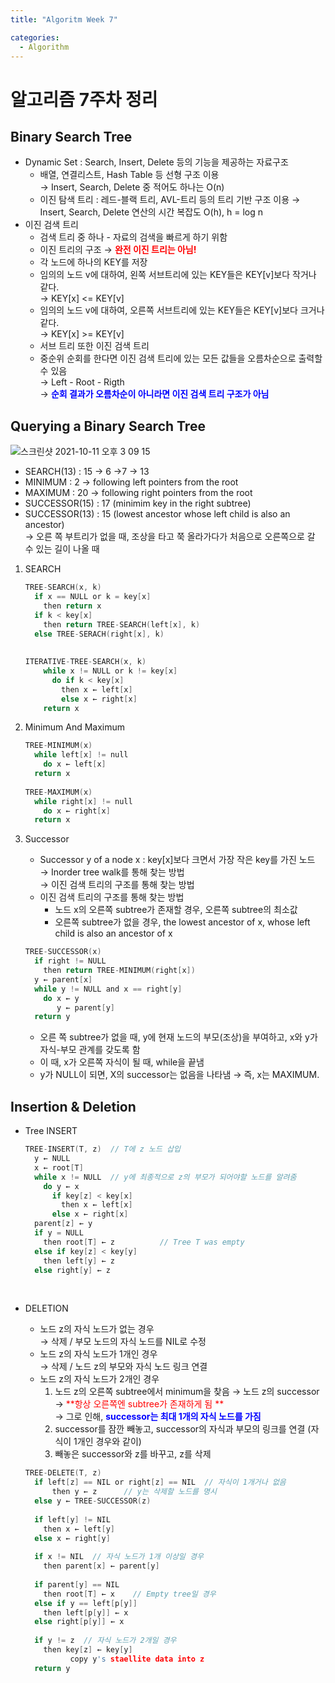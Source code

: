 ```yaml
---
title: "Algoritm Week 7"

categories:
  - Algorithm
---
```




# 알고리즘 7주차 정리

## Binary Search Tree

- Dynamic Set : Search, Insert, Delete 등의 기능을 제공하는 자료구조
  - 배열, 연결리스트, Hash Table 등 선형 구조 이용 <br>
    → Insert, Search, Delete 중 적어도 하나는 O(n)
  - 이진 탐색 트리 : 레드-블랙 트리, AVL-트리 등의 트리 기반 구조 이용
    → Insert, Search, Delete 연산의 시간 복잡도 O(h), h = log n <br>
- 이진 검색 트리
  - 검색 트리 중 하나 - 자료의 검색을 빠르게 하기 위함
  - 이진 트리의 구조 → <span style="color:red">**완전 이진 트리는 아님!**</span>
  - 각 노드에 하나의 KEY를 저장
  - 임의의 노드 v에 대하여, 왼쪽 서브트리에 있는 KEY들은 KEY[v]보다 작거나 같다. <br>
     → KEY[x] <= KEY[v]
  - 임의의 노드 v에 대하여, 오른쪽 서브트리에 있는 KEY들은 KEY[v]보다 크거나 같다. <br>
     → KEY[x] >= KEY[v]
  - 서브 트리 또한 이진 검색 트리
  - 중순위 순회를 한다면 이진 검색 트리에 있는 모든 값들을 오름차순으로 출력할 수 있음 <br>
    → Left - Root - Rigth <br>
    → <span style="color:blue">**순회 결과가 오름차순이 아니라면 이진 검색 트리 구조가 아님**</span> <br>

## Querying a Binary Search Tree <br>

![스크린샷 2021-10-11 오후 3 09 15](https://user-images.githubusercontent.com/37065429/136749470-b4fed96a-7dcc-47ae-b578-2317b2990715.png)<br>

- SEARCH(13) : 15 → 6 →7 → 13
- MINIMUM : 2 → following left pointers from the root
- MAXIMUM : 20 → following right pointers from the root
- SUCCESSOR(15) : 17 (minimim key in the right subtree) 
- SUCCESSOR(13) : 15 (lowest ancestor whose left child is also an ancestor) <br>
  → 오른 쪽 부트리가 없을 때, 조상을 타고 쭉 올라가다가 처음으로 오른쪽으로 갈 수 있는 길이 나올 때

1. SEARCH

   ```c
   TREE-SEARCH(x, k)
     if x == NULL or k = key[x]
       then return x
     if k < key[x]
       then return TREE-SEARCH(left[x], k)
     else TREE-SERACH(right[x], k)
       
       
   ITERATIVE-TREE-SEARCH(x, k)
       while x != NULL or k != key[x]
         do if k < key[x]
           then x ← left[x]
           else x ← right[x]
       return x
   ```

2. Minimum And Maximum

   ```c
   TREE-MINIMUM(x)
     while left[x] != null
       do x ← left[x]
     return x
         
   TREE-MAXIMUM(x)
     while right[x] != null
       do x ← right[x]
     return x
   ```

3. Successor

   - Successor y of a node x : key[x]보다 크면서 가장 작은 key를 가진 노드 <br>
     → Inorder tree walk를 통해 찾는 방법 <br>
     → 이진 검색 트리의 구조를 통해 찾는 방법
   - 이진 검색 트리의 구조를 통해 찾는 방법
     - 노드 x의 오른쪽 subtree가 존재할 경우, 오른쪽 subtree의 최소값
     - 오른쪽 subtree가 없을 경우, the lowest ancestor of x, whose left child is also an ancestor of x

   ```c
   TREE-SUCCESSOR(x)
     if right != NULL
       then return TREE-MINIMUM(right[x])
     y ← parent[x]
     while y != NULL and x == right[y]
       do x ← y
          y ← parent[y]
     return y
   ```

   - 오른 쪽 subtree가 없을 때, y에 현재 노드의 부모(조상)을 부여하고, x와 y가 자식-부모 관계를 갖도록 함
   - 이 때, x가 오른쪽 자식이 될 때, while을 끝냄
   - y가 NULL이 되면, X의 successor는 없음을 나타냄 → 즉, x는 MAXIMUM. <br>

   

   

## Insertion & Deletion

- Tree INSERT

  ```c
  TREE-INSERT(T, z)  // T에 z 노드 삽입
    y ← NULL
    x ← root[T]
    while x != NULL  // y에 최종적으로 z의 부모가 되어야할 노드를 알려줌
      do y ← x
        if key[z] < key[x]
          then x ← left[x]
        else x ← right[x]
    parent[z] ← y
    if y = NULL
      then root[T] ← z			// Tree T was empty
    else if key[z] < key[y]
      then left[y] ← z
    else right[y] ← z
  ```

  <br>

- DELETION

  - 노드 z의 자식 노드가 없는 경우 <br>
    → 삭제 / 부모 노드의 자식 노드를 NIL로 수정
  - 노드 z의 자식 노드가 1개인 경우 <br>
    → 삭제 / 노드 z의 부모와 자식 노드 링크 연결
  - 노드 z의 자식 노드가 2개인 경우 
    1. 노드 z의 오른쪽 subtree에서 minimum을 찾음 → 노드 z의 successor <br>
       →<span style="color:red"> **항상 오른쪽엔 subtree가 존재하게 됨 **</span> <br>
       → 그로 인해, <span style="color:blue">**successor는 최대 1개의 자식 노드를 가짐**</span>
    2. successor를 잠깐 빼놓고, successor의 자식과 부모의 링크를 연결 (자식이 1개인 경우와 같이)
    3. 빼놓은 successor와 z를 바꾸고, z를 삭제

  ```c
  TREE-DELETE(T, z)
  	if left[z] == NIL or right[z] == NIL  // 자식이 1개거나 없음
    	then y ← z      // y는 삭제할 노드를 명시
    else y ← TREE-SUCCESSOR(z)
      
    if left[y] != NIL
      then x ← left[y]
    else x ← right[y]
      
    if x != NIL  // 자식 노드가 1개 이상일 경우
      then parent[x] ← parent[y]
    
    if parent[y] == NIL
      then root[T] ← x    // Empty tree일 경우 
    else if y == left[p[y]]
      then left[p[y]] ← x
    else right[p[y]] ← x
      
    if y != z  // 자식 노드가 2개일 경우
      then key[z] ← key[y]
      		copy y's staellite data into z
    return y
  ```

  <br>